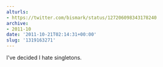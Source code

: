 ```yaml
---
alturls:
- https://twitter.com/bismark/status/127206098343178240
archive:
- 2011-10
date: '2011-10-21T02:14:31+00:00'
slug: '1319163271'
---
```


I've decided I hate singletons.

